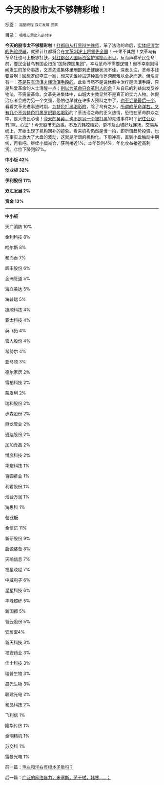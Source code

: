 # 今天的股市太不够精彩啦！

标签： `福星晓程` `双汇发展` `股票` 

目录： `唱唱反调之八卦时评`

**今天的股市太不够精彩啦**！[红都自从打黑辩护律师](../../../2011/4/25/不真实的，不一定作假的；.md)，革了法治的命后，[实体经济学的先验逻辑](../../../2011/12/30/公有制数字追求面子，民主数字臭扁领导.md)，就预计红都将会在[文革GDP上将领先全国](../../../2011/6/26/瑞典模式的北欧神话还会延续一段时间.md)！——>果不其然！文革乌有革命社也马上敲锣打鼓，[对红都召入国际资金护驾视而不见](../../../2010/4/26/请勿与国际游资里应外合打破中国防线.md)，反而声称革民企命前，要民企替乌有国企扫荡“国际跨国集团”。幸亏革命不需要逻辑！但不幸刚刚得闻发生的革命事故，文革先进集体里刑部刺史健康状况不佳，深表关注，革命本钱要紧啊！[回想罗织李庄一案](../../../2010/2/10/李庄玉娇的政治觉悟和欧元区破产游戏和经济危机.md)，想来凭谁掉进这种革命罗网都难以全身而退。但名言有一：[不是只有流氓才懂流氓手段的](../../../2010/10/24/黑律师的贡献“非法无正义”.md)。此处当然不是说休假中治疗是流氓手段，只是热爱革命的人士清醒一点；[别以为革命只会革别人的命](../../../2012/2/9/为什么郑民生屠幼会得到革命分子的广泛同情？.md)？从自已的利益出发反谷物法，不需要革命。文革先进集体中，山城大主教显然不是真正的实力人物。休假治疗者会成为另一个文强，恐怕也早就在许多人预料之中了，[也不会是最后一个](../../../2009/6/29/光头党打手小心荣升天国北王讳昌辉尊位.md)。看看文革先进事迹时期，[为特色打黑喝彩的](../../../2010/2/27/扬我警威“我是兔子，我是兔子”.md)，除了乌有之乡，[所谓的革命洋右，又有几个不为特色打黑罗织罪名喝彩](../../../2010/2/27/有中国特色的黑社会.md)的？革法治之命的正义热情，恐怕在革命群众之中，是大快民心也！[今天的吴英，也不是另一个被打黑](../../../2010/2/28/行政垄断的专营权与黑社会腐败的关系.md)的先进事件吗？[记住公众有“啊，心证](../../../2011/4/25/混淆了证人和法官角色的理性主义.md)”！今天股市无战事。[不及方韩咬精彩](../../../2012/2/8/三亚旅游门和方韩咬中“啊！心证！”.md)，更不及山城好戏连场。交易系统上，开始出现了机构回补的迹象。看来机构仍然是慢一拍，即所谓趋势投资，也在事实上放大了大盘的波动，这就是所谓的机构化。下周冲高，直到小盘触动中期线，再看吧。继续小幅减仓，获利接近1%，本年盈利4%，年化收益接近高利贷。仓位下降到87%。

**中小板 42%**

**创业板 32%**

**伊利股份 11%**

**双汇发展 2%**

**资金 13%**

****

**中小板**

天广消防 10%

金利科技 8%

哈尔斯 8%

和而泰 7%

辉丰股份 6%

金洲管道 5%

海立美达 5%

海普瑞 5%

捷顺科技 4%

亚太科技 4%

英飞拓 4%

雪人股份 4%

希努尔 4%

亚马顿 3%

德尔家居 2%

雷柏科技 2%

蒙发利 2%

瑞和股份 2%

步森股份 2%

巨龙管业 2%

通达股份 2%

加加食品 2%

博彦科技 2%

华宏科技 1%

百圆裤业 1%

利君股份 1%

烟台万润 1%

海思科 1%



**创业板**

金信诺 11%

新研股份 9%

启源装备 8%

天喻信息 7%

福星晓程 7%

中威电子 6%

星星科技 6%

华峰超纤 5%

新国都 5%

智云股份 5%

安居宝4%

新天科技 3%

福安药业 3%

佳士科技 3%

瑞普生物 3%

晨光生物 3%

联建光电 2%

和晶科技 2%

飞利信 1%

隆华传热 1%

金明精机 1%

苏交科 1%

雷曼光电 1%

前一篇：[毛左和洋右有根本矛盾吗？](../../../2012/2/10/毛左和洋右有根本矛盾吗？.md)

后一篇：[广泛的网络暴力，米塞斯，茅于轼，韩寒……；](../../../2012/2/10/广泛的网络暴力，米塞斯，茅于轼，韩寒……；.md)
